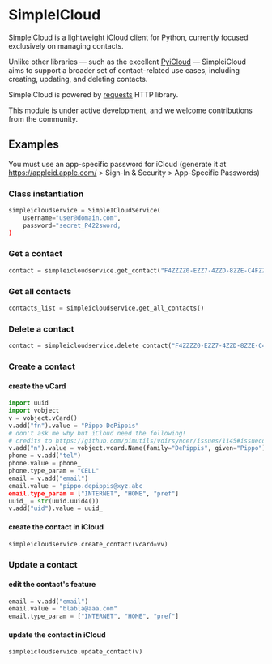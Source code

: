 # SimpleICloud

SimpleiCloud is a lightweight iCloud client for Python, currently focused exclusively on managing contacts.

Unlike other libraries — such as the excellent [PyiCloud](https://github.com/picklepete/pyicloud) — SimpleiCloud aims to support a broader set of contact-related use cases, including creating, updating, and deleting contacts.

SimpleiCloud is powered by [requests](https://github.com/kennethreitz/requests) HTTP library.

This module is under active development, and we welcome contributions from the community.

## Examples
You must use an app-specific password for iCloud (generate it at <https://appleid.apple.com/> > Sign-In & Security > App-Specific Passwords)
### Class instantiation
```python
simpleicloudservice = SimpleICloudService(
    username="user@domain.com",
    password="secret_P422sword,
)
```
### Get a contact
```python
contact = simpleicloudservice.get_contact("F4ZZZZ0-EZZ7-4ZZD-8ZZE-C4FZZZZZZACD")
```
### Get all contacts
```python
contacts_list = simpleicloudservice.get_all_contacts()
```
### Delete a contact
```python
contact = simpleicloudservice.delete_contact("F4ZZZZ0-EZZ7-4ZZD-8ZZE-C4FZZZZZZACD")
```
### Create a contact
#### create the vCard
```python
import uuid
import vobject
v = vobject.vCard()
v.add("fn").value = "Pippo DePippis"
# don't ask me why but iCloud need the following!
# credits to https://github.com/pimutils/vdirsyncer/issues/1145#issuecomment-2464999129
v.add("n").value = vobject.vcard.Name(family="DePippis", given="Pippo")
phone = v.add("tel")
phone.value = phone_
phone.type_param = "CELL"
email = v.add("email")
email.value = "pippo.depippis@xyz.abc
email.type_param = ["INTERNET", "HOME", "pref"]
uuid_ = str(uuid.uuid4())
v.add("uid").value = uuid_
```
#### create the contact in iCloud
```python
simpleicloudservice.create_contact(vcard=vv)
```
### Update a contact
#### edit the contact's feature
```python
email = v.add("email")
email.value = "blabla@aaa.com"
email.type_param = ["INTERNET", "HOME", "pref"]
```
#### update the contact in iCloud
```python
simpleicloudservice.update_contact(v)
```

